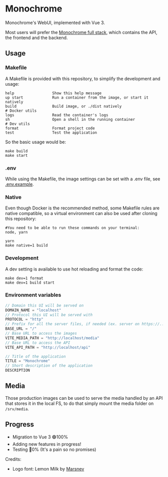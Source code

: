 # Monochrome
Monochrome's WebUI, implemented with Vue 3.

Most users will prefer the [Monochrome full stack](https://github.com/MonochromeCMS/Monochrome), which contains the API, the frontend and the backend.

## Usage
### Makefile
A Makefile is provided with this repository, to simplify the development and usage:
```
help                 Show this help message
up start             Run a container from the image, or start it natively
build                Build image, or ./dist natively
# Docker utils
logs                 Read the container's logs
sh                   Open a shell in the running container
# Dev utils
format               Format project code
test                 Test the application
```
So the basic usage would be:
```shell
make build
make start
```
### .env
While using the Makefile, the image settings can be set with a .env file, see [.env.example](.env.example).
### Native
Even though Docker is the recommended method, some Makefile rules are native compatible, so
a virtual environment can also be used after cloning this repository:
```shell
#You need to be able to run these commands on your terminal:
node, yarn
```
```shell
yarn
make native=1 build
```
### Development
A dev setting is available to use hot reloading and format the code:
```shell
make dev=1 format
make dev=1 build start
```
### Environment variables
```javascript
// Domain this UI will be served on
DOMAIN_NAME = "localhost"
// Protocol this UI will be served with
PROTOCOL = "http"
// Prefix for all the server files, if needed (ex. server on https://.../monochrome => /monochrome
BASE_URL = "/"
// Base URL to access the images
VITE_MEDIA_PATH = "http://localhost/media"
// Base URL to access the API
VITE_API_PATH = "http://localhost/api"

// Title of the application
TITLE = "Monochrome"
// Short description of the application
DESCRIPTION
```

## Media
Those production images can be used to serve the media handled by an API that stores it in the local FS,
to do that simply mount the media folder on `/srv/media`.

## Progress
* Migration to Vue 3 🟢100%
* Adding new features in progress! 
* Testing 🔴0% (It's a pain so no promises)

Credits:
* Logo font: Lemon Milk by [Marsnev](https://marsnev.com/)
